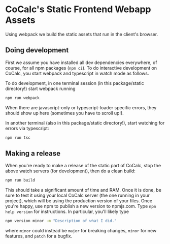 # CoCalc's Static Frontend Webapp Assets

Using webpack we build the static assets that run in the client's browser.

## Doing development

First we assume you have installed all dev dependencies everywhere, of course, for all npm packages (`npm ci`).  To do interactive development on CoCalc, you start webpack and typescript in watch mode as follows.

To do development, in one terminal session (in this package/static directory!) start webpack running

```sh
npm run webpack
```

When there are javascript-only or typescript-loader specific errors, they 
should show up here (sometimes you have to scroll up!).

In another terminal (also in this package/static directory!), start watching for errors via typescript:

```sh
npm run tsc
```

## Making a release

When you're ready to make a release of the static part of CoCalc, stop the above watch servers (for development), then do a clean build:

```sh
npm run build
```

This should take a significant amount of time and RAM.  Once it is done, be sure to test it using your local CoCalc server (the one running in your project), which will be using the production version of your files.  Once you're happy, use npm to publish a new version to npmjs.com.  Type `npm help version` for instructions.  In particular, you'll likely type
```sh
npm version minor -m "Description of what I did."
```
where `minor` could instead be `major` for breaking changes, `minor` for new features, and `patch` for a bugfix.
